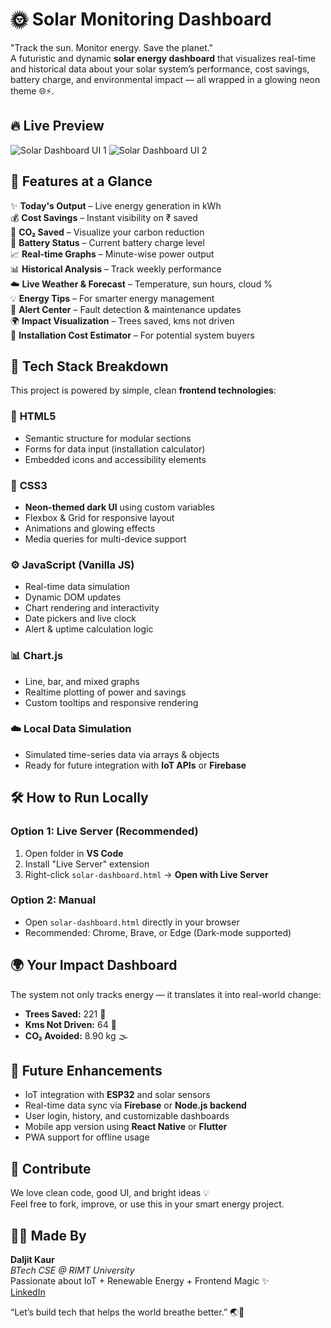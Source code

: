 # 🌞 Solar Monitoring Dashboard

"Track the sun. Monitor energy. Save the planet."
<br> A futuristic and dynamic **solar energy dashboard** that visualizes real-time and historical data about your solar system’s performance, cost savings, battery charge, and environmental impact — all wrapped in a glowing neon theme 🌐⚡.

## 🔥 Live Preview

![Solar Dashboard UI 1](.solar-monitoring/assets/dashboard-preview1.png)
![Solar Dashboard UI 2](.solar-monitoring/assets/dashboard-preview2.png)

## 🚀 Features at a Glance

✨ **Today's Output** – Live energy generation in kWh  
💰 **Cost Savings** – Instant visibility on ₹ saved  
🌿 **CO₂ Saved** – Visualize your carbon reduction  
🔋 **Battery Status** – Current battery charge level  
📈 **Real-time Graphs** – Minute-wise power output  
📊 **Historical Analysis** – Track weekly performance  
☁️ **Live Weather & Forecast** – Temperature, sun hours, cloud %  
💡 **Energy Tips** – For smarter energy management  
📢 **Alert Center** – Fault detection & maintenance updates  
🌍 **Impact Visualization** – Trees saved, kms not driven  
🧮 **Installation Cost Estimator** – For potential system buyers  

## 🧠 Tech Stack Breakdown

This project is powered by simple, clean **frontend technologies**:

### 📐 **HTML5**
- Semantic structure for modular sections
- Forms for data input (installation calculator)
- Embedded icons and accessibility elements

### 🎨 **CSS3**
- **Neon-themed dark UI** using custom variables
- Flexbox & Grid for responsive layout
- Animations and glowing effects
- Media queries for multi-device support

### ⚙️ **JavaScript (Vanilla JS)**
- Real-time data simulation
- Dynamic DOM updates
- Chart rendering and interactivity
- Date pickers and live clock
- Alert & uptime calculation logic

### 📊 **Chart.js**
- Line, bar, and mixed graphs
- Realtime plotting of power and savings
- Custom tooltips and responsive rendering

### ☁️ **Local Data Simulation**
- Simulated time-series data via arrays & objects
- Ready for future integration with **IoT APIs** or **Firebase**

## 🛠️ How to Run Locally

### Option 1: Live Server (Recommended)
1. Open folder in **VS Code**
2. Install "Live Server" extension
3. Right-click `solar-dashboard.html` → **Open with Live Server**

### Option 2: Manual
- Open `solar-dashboard.html` directly in your browser  
- Recommended: Chrome, Brave, or Edge (Dark-mode supported)

## 🌍 Your Impact Dashboard

The system not only tracks energy — it translates it into real-world change:
- **Trees Saved:** 221 🌳
- **Kms Not Driven:** 64 🚗
- **CO₂ Avoided:** 8.90 kg 🌫

## 🎯 Future Enhancements

- IoT integration with **ESP32** and solar sensors  
- Real-time data sync via **Firebase** or **Node.js backend**  
- User login, history, and customizable dashboards  
- Mobile app version using **React Native** or **Flutter**  
- PWA support for offline usage  

## 🤝 Contribute

We love clean code, good UI, and bright ideas 💡  
Feel free to fork, improve, or use this in your smart energy project.

## 👩‍💻 Made By

**Daljit Kaur**  
_BTech CSE @ RIMT University_  
Passionate about IoT + Renewable Energy + Frontend Magic ✨  
[LinkedIn](https://www.linkedin.com/in/daljitkaur2004)

“Let’s build tech that helps the world breathe better.” 🌏💚

